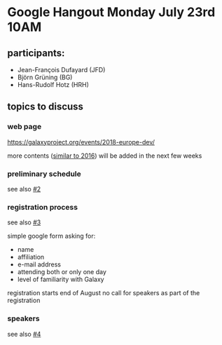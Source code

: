 # Google Hangout Monday July 23rd 10AM
## participants:
 - Jean-François Dufayard (JFD)
 - Björn Grüning (BG)
 - Hans-Rudolf Hotz (HRH)
 
 ## topics to discuss
 
 ### web page
 https://galaxyproject.org/events/2018-europe-dev/
 
 more contents ([similar to 2016](https://galaxyproject.org/events/sg2016/)) will be added in the next few weeks
 
 
 ### preliminary schedule 
 see also [#2](https://github.com/usegalaxy-eu/european-galaxy-days-2018/issues/2)
 
 
 ### registration process
 see also [#3](https://github.com/usegalaxy-eu/european-galaxy-days-2018/issues/3)
 
 simple google form asking for:
  - name
  - affiliation
  - e-mail address
  - attending both or only one day
  - level of familiarity with Galaxy
  
 registration starts end of August 
 no call for speakers as part of the registration
 
 
### speakers
see also [#4](https://github.com/usegalaxy-eu/european-galaxy-days-2018/issues/4)

